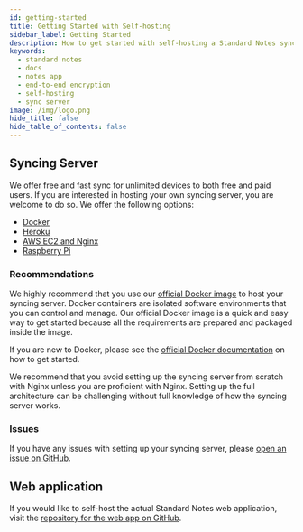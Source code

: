```yaml
---
id: getting-started
title: Getting Started with Self-hosting
sidebar_label: Getting Started
description: How to get started with self-hosting a Standard Notes syncing server.
keywords:
  - standard notes
  - docs
  - notes app
  - end-to-end encryption
  - self-hosting
  - sync server
image: /img/logo.png
hide_title: false
hide_table_of_contents: false
---
```


## Syncing Server

We offer free and fast sync for unlimited devices to both free and paid users. If you are interested in hosting your own syncing server, you are welcome to do so. We offer the following options:

- [Docker](./docker.md)
- [Heroku](./heroku.md)
- [AWS EC2 and Nginx](./ec2-nginx.md)
- [Raspberry Pi](./raspberry-pi.md)

### Recommendations

We highly recommend that you use our [official Docker image](https://hub.docker.com/repository/docker/standardnotes/syncing-server) to host your syncing server. Docker containers are isolated software environments that you can control and manage. Our official Docker image is a quick and easy way to get started because all the requirements are prepared and packaged inside the image.

If you are new to Docker, please see the [official Docker documentation](https://docs.docker.com/get-started/) on how to get started.

We recommend that you avoid setting up the syncing server from scratch with Nginx unless you are proficient with Nginx. Setting up the full architecture can be challenging without full knowledge of how the syncing server works.

### Issues

If you have any issues with setting up your syncing server, please [open an issue on GitHub](https://github.com/standardnotes/syncing-server/issues).

## Web application

If you would like to self-host the actual Standard Notes web application, visit the [repository for the web app on GitHub](https://github.com/standardnotes/web).
